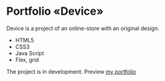 # Portfolio «Device» 
Device is a project of an online-store with an original design.
- HTML5
- CSS3
- Java Script
- Flex, grid

The project is in development. Preview [my portfolio](https://victoriakhramkova.github.io/device/)
